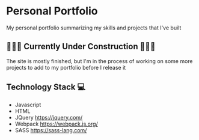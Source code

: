 # Personal Portfolio
My personal portfolio summarizing my skills and projects that I've built

## 🚧🚧🚧 Currently Under Construction 🚧🚧🚧
The site is mostly finished, but I'm in the process of working on some more projects to add to my portfolio before I release it

## Technology Stack 💻
* Javascript
* HTML
* JQuery https://jquery.com/
* Webpack https://webpack.js.org/
* SASS https://sass-lang.com/
